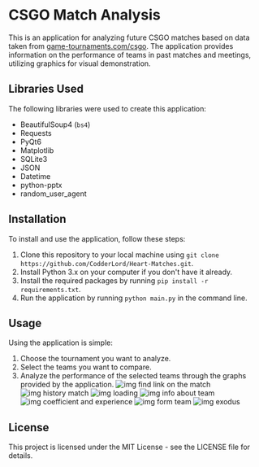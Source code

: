 # CSGO Match Analysis

This is an application for analyzing future CSGO matches based on data taken from [game-tournaments.com/csgo](https://game-tournaments.com/csgo). The application provides information on the performance of teams in past matches and meetings, utilizing graphics for visual demonstration. 

## Libraries Used

The following libraries were used to create this application:

- BeautifulSoup4 (`bs4`)
- Requests
- PyQt6
- Matplotlib
- SQLite3
- JSON
- Datetime
- python-pptx
- random_user_agent

## Installation

To install and use the application, follow these steps:

1. Clone this repository to your local machine using `git clone https://github.com/CodderLord/Heart-Matches.git`.
2. Install Python 3.x on your computer if you don't have it already.
3. Install the required packages by running `pip install -r requirements.txt`.
4. Run the application by running `python main.py` in the command line.

## Usage

Using the application is simple:

1. Choose the tournament you want to analyze.
2. Select the teams you want to compare.
3. Analyze the performance of the selected teams through the graphs provided by the application.
![img find link on the match](https://github.com/CodderLord/Heart-Matches/blob/master/img_for_README/0.png)
![img history match](https://github.com/CodderLord/Heart-Matches/blob/master/img_for_README/1.png)
![img loading](https://github.com/CodderLord/Heart-Matches/blob/master/img_for_README/2.png)
![img info about team](https://github.com/CodderLord/Heart-Matches/blob/master/img_for_README/3.png)
![img coefficient and experience](https://github.com/CodderLord/Heart-Matches/blob/master/img_for_README/4.png)
![img form team](https://github.com/CodderLord/Heart-Matches/blob/master/img_for_README/5.png)
![img exodus](https://github.com/CodderLord/Heart-Matches/blob/master/img_for_README/6.png)
## License

This project is licensed under the MIT License - see the LICENSE file for details.
